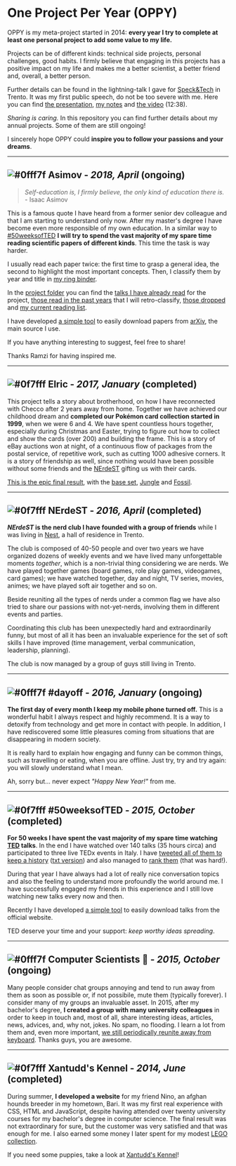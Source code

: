 # One Project Per Year (OPPY)

OPPY is my meta-project started in 2014: **every year I try to complete at 
least one personal project to add some value to my life.**

Projects can be of different kinds: technical side projects, personal 
challenges, good habits. 
I firmly believe that engaging in this projects has a positive impact on my 
life and makes me a better scientist, a better friend and, overall, a better 
person.

Further details can be found in the lightning-talk I gave for 
[Speck&Tech](http://speckand.tech/) in Trento. It was my first public speech, 
do not be too severe with me. Here you can find 
[the presentation](
https://github.com/ShadowTemplate/OPPY/blob/master/Speck%26Tech%20talk/Speck%26Tech%20presentation%20-%20OPPY:%20on%20the%20importance%20of%20personal%20projects.pdf), 
[my notes](
https://github.com/ShadowTemplate/OPPY/blob/master/Speck%26Tech%20talk/Speck%26Tech%20notes%20-%20OPPY:%20on%20the%20importance%20of%20personal%20projects.txt) 
and [the video](https://youtu.be/AseZbBq5qhA) (12:38).

*Sharing is caring.* In this repository you can find further details about my 
annual projects.
Some of them are still ongoing!

I sincerely hope OPPY could **inspire you to follow your passions and your 
dreams**.

---
## ![#0fff7f](https://placehold.it/18/0fff7f/000000?text=+) Asimov - *2018, April* (ongoing)

> *Self-education is, I firmly believe, the only kind of education there is.* -
Isaac Asimov

This is a famous quote I have heard from a former senior dev colleague and that I
am starting to understand only now.
After my master's degree I have become even more responsible of my own 
education.
In a similar way to [#50weeksofTED](
https://github.com/ShadowTemplate/OPPY#50weeksofted---2015-october-completed) 
**I will try to spend the vast majority of my 
spare time reading scientific papers of different kinds**.
This time the task is way harder.

I usually read each paper twice: the first time to grasp a general idea, the 
second to highlight the most important concepts.
Then, I classify them by year and title in [my ring binder](
https://raw.githubusercontent.com/ShadowTemplate/OPPY/master/pictures/ring_binder.jpg).


In the [project folder](
https://github.com/ShadowTemplate/OPPY/tree/master/Asimov) you can find the 
[talks I have already read](
https://github.com/ShadowTemplate/OPPY/blob/master/Asimov/list.txt) for the 
project, [those read in the past years](
https://github.com/ShadowTemplate/OPPY/blob/master/Asimov/legacy/list.txt
) that I will retro-classify, 
[those dropped](
https://github.com/ShadowTemplate/OPPY/blob/master/Asimov/dropped/list.txt
) and [my current reading list](
https://github.com/ShadowTemplate/OPPY/blob/master/Asimov/queue/list.txt
).

I have developed [a simple tool](
https://github.com/ShadowTemplate/arxiv-downloader) to easily download papers 
from [arXiv](http://arxiv.org/), the main source I use.

If you have anything interesting to suggest, feel free to share!

Thanks Ramzi for having inspired me.

---
## ![#0f7fff](https://placehold.it/18/0f7fff/000000?text=+) Elric - *2017, January* (completed)

This project tells a story about brotherhood, on how I have reconnected with 
Checco after 2 years away from home.
Together we have achieved our childhood dream and **completed our Pokémon card 
collection started in 1999**, when we were 6 and 4.
We have spent countless hours together, especially during Christmas and Easter, 
trying to figure out how to collect and show the cards (over 200) and building 
the frame.
This is a story of eBay auctions won at night, of a continuous flow of packages
from the postal service, of repetitive work, such as cutting 1000 adhesive 
corners.
It is a story of friendship as well, since nothing would have been possible 
without some friends and the [NErdeST](
https://github.com/ShadowTemplate/OPPY#nerdest---2016-april-ongoing) gifting us 
with their cards.

[This is the epic final result](
https://raw.githubusercontent.com/ShadowTemplate/OPPY/master/pictures/elric_final.jpg), 
with the [base set](https://bulbapedia.bulbagarden.net/wiki/Base_Set_(TCG)), 
[Jungle](https://bulbapedia.bulbagarden.net/wiki/Jungle_(TCG)) and [Fossil](
https://bulbapedia.bulbagarden.net/wiki/Fossil_(TCG)).

---
## ![#0f7fff](https://placehold.it/18/0f7fff/000000?text=+) NErdeST - *2016, April* (completed)

**_NErdeST_ is the nerd club I have founded with a group of friends** while I 
was living in [Nest](http://nest-trento.it/), a hall of residence in Trento.

The club is composed of 40-50 people and over two years we have organized 
dozens of weekly events and we have lived many unforgettable moments 
*together*, which is a non-trivial thing considering we are nerds.
We have played together games (board games, role play games, videogames, 
card games); we have watched together, day and night, TV series, movies, 
animes; we have played soft air together and so on.

Beside reuniting all the types of nerds under a common flag we have also tried 
to share our passions with not-yet-nerds, involving them in different 
events and parties.

Coordinating this club has been unexpectedly hard and extraordinarily funny, 
but most of all it has been an invaluable experience for the set of soft 
skills I have improved (time management, verbal communication, leadership, 
planning).

The club is now managed by a group of guys still living in Trento.

---
## ![#0fff7f](https://placehold.it/18/0fff7f/000000?text=+) #dayoff - *2016, January* (ongoing)

**The first day of every month I keep my mobile phone turned off.**
This is a wonderful habit I always respect and highly recommend.
It is a way to detoxify from technology and get more in contact with people.
In addition, I have rediscovered some little pleasures coming from situations 
that are disappearing in modern society.

It is really hard to explain how engaging and funny can be common things, such 
as travelling or eating, when you are offline.
Just try, try and try again: you will slowly understand what I mean.

Ah, sorry but... never expect *"Happy New Year!"* from me.

---
## ![#0f7fff](https://placehold.it/18/0f7fff/000000?text=+) #50weeksofTED - *2015, October* (completed)

**For 50 weeks I have spent the vast majority of my spare time watching 
[TED](https://www.ted.com/) talks**.
In the end I have watched over 140 talks (35 hours circa) and participated to 
three live TEDx events in Italy.
I have [tweeted all of them to keep a history](
https://twitter.com/search?l=&q=%2350weeksofTED%20from%3Adjanvito) 
([txt version](
https://github.com/ShadowTemplate/OPPY/blob/master/%2350weeksofTED/TED%20talks%20list.txt)) 
and also managed to [rank them](
https://github.com/ShadowTemplate/OPPY/blob/master/%2350weeksofTED/TED%20talks%20ranking.txt
) (that was hard!).

During that year I have always had a lot of really nice conversation 
topics and also the feeling to understand more profoundly the world around 
me.
I have successfully engaged my friends in this experience and I still love 
watching new talks every now and then.

Recently I have developed [a simple tool](
https://github.com/ShadowTemplate/ted-downloader) to easily download talks from 
the official website.

TED deserve your time and your support: *keep worthy ideas spreading*.

---
## ![#0fff7f](https://placehold.it/18/0fff7f/000000?text=+) Computer Scientists :floppy_disk: - *2015, October* (ongoing)

Many people consider chat groups annoying and tend to run away from them 
as soon as possible or, if not possibile, mute them (typically forever).
I consider many of my groups an invaluable asset.
In 2015, after my bachelor's degree, **I created a group with many university 
colleagues** in order to keep in touch and, most of all, share interesting ideas,
articles, news, advices, and, why not, jokes. No spam, no flooding.
I learn a lot from them and, even more important, [we still periodically 
reunite away from keyboard](
https://raw.githubusercontent.com/ShadowTemplate/OPPY/master/pictures/computer_scientists.jpg).
Thanks guys, you are awesome. 

---
## ![#0f7fff](https://placehold.it/18/0f7fff/000000?text=+) Xantudd's Kennel - *2014, June* (completed)

During summer, **I developed a website** for my friend Nino, an afghan hounds 
breeder in my hometown, Bari. It was my first real experience with CSS, HTML 
and JavaScript, despite having attended over twenty university courses for my
bachelor's degree in computer science. The final result was not extraordinary
for sure, but the customer was very satisfied and that was enough for me.
I also earned some money I later spent for my modest 
[LEGO collection](
https://raw.githubusercontent.com/ShadowTemplate/OPPY/master/pictures/lego_collection.jpg).

If you need some puppies, take a look at 
[Xantudd's Kennel](http://www.xantudds.com/)!
